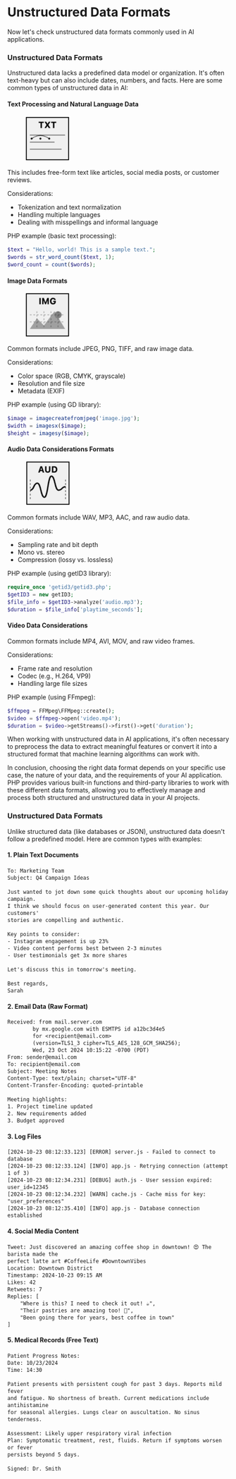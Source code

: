 # Unstructured Data Formats

Now let's check unstructured data formats commonly used in AI applications.

### Unstructured Data Formats

Unstructured data lacks a predefined data model or organization. It's often text-heavy but can also include dates, numbers, and facts. Here are some common types of unstructured data in AI:

#### Text Processing and Natural Language Data&#x20;

<div align="left"><figure><img src="../../../../.gitbook/assets/ml-data-type-txt-min (1).png" alt="" width="104"><figcaption></figcaption></figure></div>

This includes free-form text like articles, social media posts, or customer reviews.

Considerations:

* Tokenization and text normalization
* Handling multiple languages
* Dealing with misspellings and informal language

PHP example (basic text processing):

```php
$text = "Hello, world! This is a sample text.";
$words = str_word_count($text, 1);
$word_count = count($words);
```

#### Image Data Formats

<div align="left"><figure><img src="../../../../.gitbook/assets/ml-data-type-img-min.png" alt="" width="103"><figcaption></figcaption></figure></div>

Common formats include JPEG, PNG, TIFF, and raw image data.

Considerations:

* Color space (RGB, CMYK, grayscale)
* Resolution and file size
* Metadata (EXIF)

PHP example (using GD library):

```php
$image = imagecreatefromjpeg('image.jpg');
$width = imagesx($image);
$height = imagesy($image);
```

#### Audio Data Considerations Formats

<div align="left"><figure><img src="../../../../.gitbook/assets/ml-data-type-aud-min.png" alt="" width="105"><figcaption></figcaption></figure></div>

Common formats include WAV, MP3, AAC, and raw audio data.

Considerations:

* Sampling rate and bit depth
* Mono vs. stereo
* Compression (lossy vs. lossless)

PHP example (using getID3 library):

```php
require_once 'getid3/getid3.php';
$getID3 = new getID3;
$file_info = $getID3->analyze('audio.mp3');
$duration = $file_info['playtime_seconds'];
```

#### Video Data Considerations

Common formats include MP4, AVI, MOV, and raw video frames.

Considerations:

* Frame rate and resolution
* Codec (e.g., H.264, VP9)
* Handling large file sizes

PHP example (using FFmpeg):

```php
$ffmpeg = FFMpeg\FFMpeg::create();
$video = $ffmpeg->open('video.mp4');
$duration = $video->getStreams()->first()->get('duration');
```

When working with unstructured data in AI applications, it's often necessary to preprocess the data to extract meaningful features or convert it into a structured format that machine learning algorithms can work with.

In conclusion, choosing the right data format depends on your specific use case, the nature of your data, and the requirements of your AI application. PHP provides various built-in functions and third-party libraries to work with these different data formats, allowing you to effectively manage and process both structured and unstructured data in your AI projects.

### Unstructured Data Formats

Unlike structured data (like databases or JSON), unstructured data doesn't follow a predefined model. Here are common types with examples:

#### 1. Plain Text Documents

```
To: Marketing Team
Subject: Q4 Campaign Ideas

Just wanted to jot down some quick thoughts about our upcoming holiday campaign. 
I think we should focus on user-generated content this year. Our customers' 
stories are compelling and authentic.

Key points to consider:
- Instagram engagement is up 23%
- Video content performs best between 2-3 minutes
- User testimonials get 3x more shares

Let's discuss this in tomorrow's meeting.

Best regards,
Sarah
```

#### 2. Email Data (Raw Format)

```
Received: from mail.server.com
        by mx.google.com with ESMTPS id a12bc3d4e5
        for <recipient@email.com>
        (version=TLS1_3 cipher=TLS_AES_128_GCM_SHA256);
        Wed, 23 Oct 2024 10:15:22 -0700 (PDT)
From: sender@email.com
To: recipient@email.com
Subject: Meeting Notes
Content-Type: text/plain; charset="UTF-8"
Content-Transfer-Encoding: quoted-printable

Meeting highlights:
1. Project timeline updated
2. New requirements added
3. Budget approved
```

#### 3. Log Files

```
[2024-10-23 08:12:33.123] [ERROR] server.js - Failed to connect to database
[2024-10-23 08:12:33.124] [INFO] app.js - Retrying connection (attempt 1 of 3)
[2024-10-23 08:12:34.231] [DEBUG] auth.js - User session expired: user_id=12345
[2024-10-23 08:12:34.232] [WARN] cache.js - Cache miss for key: "user_preferences"
[2024-10-23 08:12:35.410] [INFO] app.js - Database connection established
```

#### 4. Social Media Content

```
Tweet: Just discovered an amazing coffee shop in downtown! 😍 The barista made the
perfect latte art #CoffeeLife #DowntownVibes
Location: Downtown District
Timestamp: 2024-10-23 09:15 AM
Likes: 42
Retweets: 7
Replies: [
    "Where is this? I need to check it out! ☕️",
    "Their pastries are amazing too! 🥐",
    "Been going there for years, best coffee in town"
]
```

#### 5. Medical Records (Free Text)

```
Patient Progress Notes:
Date: 10/23/2024
Time: 14:30

Patient presents with persistent cough for past 3 days. Reports mild fever 
and fatigue. No shortness of breath. Current medications include antihistamine
for seasonal allergies. Lungs clear on auscultation. No sinus tenderness.

Assessment: Likely upper respiratory viral infection
Plan: Symptomatic treatment, rest, fluids. Return if symptoms worsen or fever
persists beyond 5 days.

Signed: Dr. Smith
```

